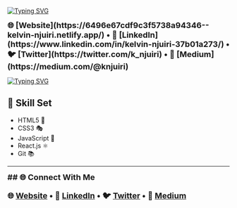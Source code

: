 [![Typing SVG](https://readme-typing-svg.demolab.com?font=Fira+Code&pause=1000&width=500&lines=👋Hey!+Kelvin+is+here.+;I'm+an+Interactive+Developer.+;Specializing+in+Software+Engineering)](https://git.io/typing-svg)

<span style="font-size: 18px; font-weight: bold;">
🌐 [Website](https://6496e67cdf9c3f5738a94346--kelvin-njuiri.netlify.app/) •
📱 [LinkedIn](https://www.linkedin.com/in/kelvin-njuiri-37b01a273/) •
🐦 [Twitter](https://twitter.com/k_njuiri) •
📝 [Medium](https://medium.com/@knjuiri)
</span>

[![Typing SVG](https://readme-typing-svg.demolab.com?font=Fira+Code&pause=1000&width=500&lines=Code+architect+weaving+dreams+into+reality.+I+don't+just+write+code;I+sculpt+it+with+intention.+An+advocate+for+clean,+scalable,+and+modular+solutions.+Open-source+enthusiast+with+a+love+for+contributing+to+impactful+projects.+When+I'm+not+pushing+commits,+you'll+find+me+exploring+the+realms+of+technology,+always+seeking+the+next+challenge+to+conquer)](https://git.io/typing-svg)

## 🚀 Skill Set

- HTML5 🎨
- CSS3 🎭
- JavaScript 🚀
- React.js ⚛️
- Git 📚

---

<span style="font-size: 18px; font-weight: bold;">
## 🌐 Connect With Me

🌐 [Website](https://6496e67cdf9c3f5738a43sdf0--kelvin-njuiri.netlify.app/) •
📱 [LinkedIn](https://www.linkedin.com/in/kelvin-njuiri/) •
🐦 [Twitter](https://twitter.com/k_njuiri) •
📝 [Medium](https://medium.com/@knjuiri)
</span>
